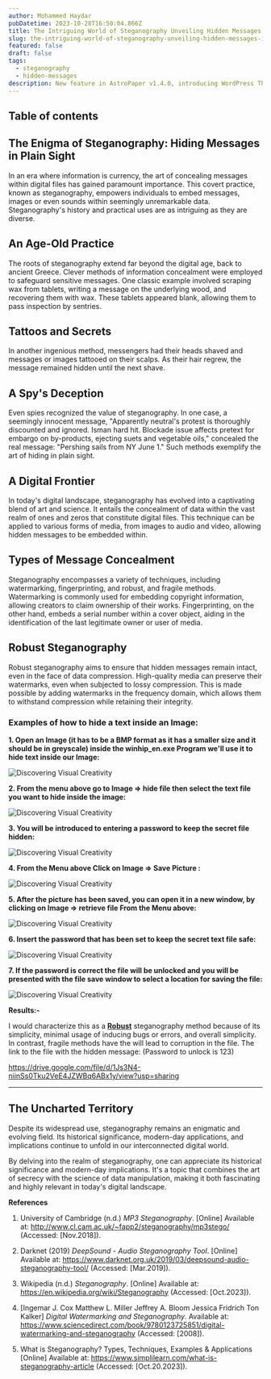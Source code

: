 ```yaml
---
author: Mohammed Haydar
pubDatetime: 2023-10-28T16:50:04.866Z
title: The Intriguing World of Steganography Unveiling Hidden Messages in the Digital Age
slug: the-intriguing-world-of-steganography-unveiling-hidden-messages-in-the-digital-age
featured: false
draft: false
tags:
  - steganography
  - hidden-messages
description: New feature in AstroPaper v1.4.0, introducing WordPress The Intriguing World of Steganography Unveiling Hidden Messages in the Digital Age for blog posts.
---
```


## Table of contents

## The Enigma of Steganography: Hiding Messages in Plain Sight

In an era where information is currency, the art of concealing messages within digital files has gained paramount importance. This covert practice, known as steganography, empowers individuals to embed messages, images or even sounds within seemingly unremarkable data. Steganography's history and practical uses are as intriguing as they are diverse.

## An Age-Old Practice

The roots of steganography extend far beyond the digital age, back to ancient Greece. Clever methods of information concealment were employed to safeguard sensitive messages. One classic example involved scraping wax from tablets, writing a message on the underlying wood, and recovering them with wax. These tablets appeared blank, allowing them to pass inspection by sentries.

## Tattoos and Secrets

In another ingenious method, messengers had their heads shaved and messages or images tattooed on their scalps. As their hair regrew, the message remained hidden until the next shave.

## A Spy's Deception

Even spies recognized the value of steganography. In one case, a seemingly innocent message, "Apparently neutral's protest is thoroughly discounted and ignored. Isman hard hit. Blockade issue affects pretext for embargo on by-products, ejecting suets and vegetable oils," concealed the real message: "Pershing sails from NY June 1." Such methods exemplify the art of hiding in plain sight.

## A Digital Frontier

In today's digital landscape, steganography has evolved into a captivating blend of art and science. It entails the concealment of data within the vast realm of ones and zeros that constitute digital files. This technique can be applied to various forms of media, from images to audio and video, allowing hidden messages to be embedded within.

## Types of Message Concealment

Steganography encompasses a variety of techniques, including watermarking, fingerprinting, and robust, and fragile methods. Watermarking is commonly used for embedding copyright information, allowing creators to claim ownership of their works. Fingerprinting, on the other hand, embeds a serial number within a cover object, aiding in the identification of the last legitimate owner or user of media.

## Robust Steganography

Robust steganography aims to ensure that hidden messages remain intact, even in the face of data compression. High-quality media can preserve their watermarks, even when subjected to lossy compression. This is made possible by adding watermarks in the frequency domain, which allows them to withstand compression while retaining their integrity.

### Examples of how to hide a text inside an Image:

**1. Open an Image (it has to be a BMP format as it has a smaller size and it should be in greyscale) inside the winhip_en.exe Program we'll use it to hide text inside our Image:**

![Discovering Visual Creativity](./1.png)

**2. From the menu above go to Image => hide file then select the text file you want to hide inside the image:**

![Discovering Visual Creativity](./2.png)

**3. You will be introduced to entering a password to keep the secret file hidden:**

![Discovering Visual Creativity](./3.png)

**4. From the Menu above Click on Image => Save Picture :**

![Discovering Visual Creativity](./4.png)

**5. After the picture has been saved, you can open it in a new window, by clicking on Image => retrieve file From the Menu above:**

![Discovering Visual Creativity](./5.png)

**6. Insert the password that has been set to keep the secret text file safe:**

![Discovering Visual Creativity](./6.png)

**7. If the password is correct the file will be unlocked and you will be presented with the file save window to select a location for saving the file:**

![Discovering Visual Creativity](./7.png)

**Results:-**

I would characterize this as a <u>**Robust**</u> steganography method because of its simplicity, minimal usage of inducing bugs or errors, and overall simplicity. In contrast, fragile methods have the will lead to corruption in the file.
The link to the file with the hidden message: (Password to unlock is 123)

https://drive.google.com/file/d/1Js3N4-niinSs0Tku2VeE4JZWBq6ABx1y/view?usp=sharing

---

## The Uncharted Territory

Despite its widespread use, steganography remains an enigmatic and evolving field. Its historical significance, modern-day applications, and implications continue to unfold in our interconnected digital world.

By delving into the realm of steganography, one can appreciate its historical significance and modern-day implications. It's a topic that combines the art of secrecy with the science of data manipulation, making it both fascinating and highly relevant in today's digital landscape.

**References**

1. University of Cambridge (n.d.) _MP3 Steganography_. [Online] Available at: http://www.cl.cam.ac.uk/~fapp2/steganography/mp3stego/ (Accessed: [Nov.2018]).

2. Darknet (2019) _DeepSound - Audio Steganography Tool_. [Online] Available at: https://www.darknet.org.uk/2019/03/deepsound-audio-steganography-tool/ (Accessed: [Mar.2019]).

3. Wikipedia (n.d.) _Steganography_. [Online] Available at: https://en.wikipedia.org/wiki/Steganography (Accessed: [Oct.2023]).

4. [Ingemar J. Cox Matthew L. Miller Jeffrey A. Bloom Jessica Fridrich Ton Kalker] _Digital Watermarking and Steganography_. Available at: https://www.sciencedirect.com/book/9780123725851/digital-watermarking-and-steganography (Accessed: [2008]).

5. What is Steganography? Types, Techniques, Examples & Applications
   [Online] Available at: https://www.simplilearn.com/what-is-steganography-article (Accessed: [Oct.20.2023]).
